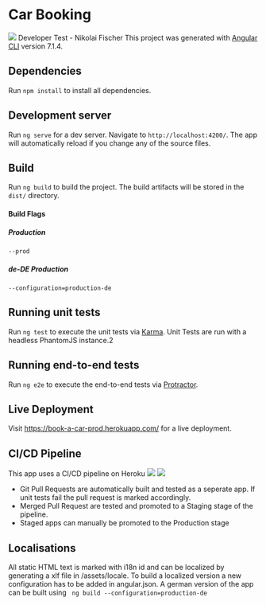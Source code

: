# Car Booking
![](https://i.imgur.com/nV2ItUE.png)
Developer Test - Nikolai Fischer
This project was generated with [Angular CLI](https://github.com/angular/angular-cli) version 7.1.4.

## Dependencies
Run `npm install` to install all dependencies.
## Development server

Run `ng serve` for a dev server. Navigate to `http://localhost:4200/`. The app will automatically reload if you change any of the source files.

## Build

Run `ng build` to build the project. The build artifacts will be stored in the `dist/` directory. 
#### Build Flags
##### Production
`--prod`
##### de-DE Production 
`--configuration=production-de`

## Running unit tests

Run `ng test` to execute the unit tests via [Karma](https://karma-runner.github.io).
Unit Tests are run with a headless PhantomJS instance.2

## Running end-to-end tests

Run `ng e2e` to execute the end-to-end tests via [Protractor](http://www.protractortest.org/).

## Live Deployment
Visit https://book-a-car-prod.herokuapp.com/ for a live deployment.

## CI/CD Pipeline
This app uses a CI/CD pipeline on Heroku[]()
![](https://i.imgur.com/9Wrx79U.png)
![](https://i.imgur.com/9t3xBSW.png)
* Git Pull Requests are automatically built and tested as a seperate app. If unit tests fail the pull request is marked accordingly.
* Merged Pull Request are tested and promoted to a Staging stage of the pipeline.
* Staged apps can manually be promoted to the Production stage

## Localisations
All static HTML text is marked with i18n id and can be localized by generating a xlf file in /assets/locale. 
To build a localized version a new configuration has to be added in angular.json.
A german version of the app can be built using ` ng build --configuration=production-de`

